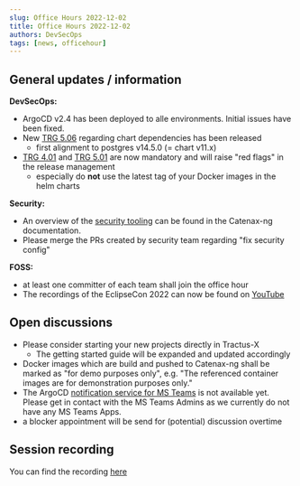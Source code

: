 ```yaml
---
slug: Office Hours 2022-12-02
title: Office Hours 2022-12-02
authors: DevSecOps
tags: [news, officehour]
---
```


## General updates / information

__DevSecOps:__

- ArgoCD v2.4 has been deployed to alle environments. Initial issues have been fixed.
- New [TRG 5.06](https://catenax-ng.github.io/docs/trg/trg-5/trg-5-6) regarding chart dependencies has been released
  - first alignment to postgres v14.5.0 (= chart v11.x)
- [TRG 4.01](https://eclipse-tractusx.github.io/docs/release/trg-4/trg-4-1/) and [TRG 5.01](https://eclipse-tractusx.github.io/docs/release/trg-5/trg-5-1/) are now mandatory and will raise "red flags" in the release management
  - especially do __not__ use the latest tag of your Docker images in the helm charts

__Security:__

- An overview of the [security tooling](https://catenax-ng.github.io/docs/security/contact) can be found in the Catenax-ng documentation.
- Please merge the PRs created by security team regarding "fix security config"

__FOSS:__

- at least one committer of each team shall join the office hour
- The recordings of the EclipseCon 2022 can now be found on [YouTube](https://www.youtube.com/playlist?list=PLy7t4z5SYNaRoQ4o40i6zfD0ZuoenX7ph)

## Open discussions

- Please consider starting your new projects directly in Tractus-X
  - The getting started guide will be expanded and updated accordingly
- Docker images which are build and pushed to Catenax-ng shall be marked as "for demo purposes only", e.g. "The referenced container images are for demonstration purposes only."
- The ArgoCD [notification service for MS Teams](https://argocd-notifications.readthedocs.io/en/stable/services/teams/) is not available yet. Please get in contact with the MS Teams Admins as we currently do not have any MS Teams Apps.
- a blocker appointment will be send for (potential) discussion overtime

## Session recording

You can find the recording [here](https://bcgcatenax.sharepoint.com/sites/CommunitiesofPractises/_layouts/15/stream.aspx?id=%2Fsites%2FCommunitiesofPractises%2FShared%20Documents%2FCX%2DCoP%20DevSecOps%2FOffice%5FHours%5FRegular%5FRecordings%2F20221202%5FDevSecOps%20Business%20Hours%2DRecording%2Emp4&referrer=Teams%2ETEAMS%2DWEB&referrerScenario=teamsSdk%2DopenFilePreview)
